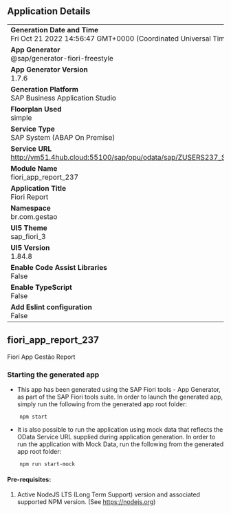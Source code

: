 ## Application Details
|               |
| ------------- |
|**Generation Date and Time**<br>Fri Oct 21 2022 14:56:47 GMT+0000 (Coordinated Universal Time)|
|**App Generator**<br>@sap/generator-fiori-freestyle|
|**App Generator Version**<br>1.7.6|
|**Generation Platform**<br>SAP Business Application Studio|
|**Floorplan Used**<br>simple|
|**Service Type**<br>SAP System (ABAP On Premise)|
|**Service URL**<br>http://vm51.4hub.cloud:55100/sap/opu/odata/sap/ZUSERS237_SRV
|**Module Name**<br>fiori_app_report_237|
|**Application Title**<br>Fiori Report|
|**Namespace**<br>br.com.gestao|
|**UI5 Theme**<br>sap_fiori_3|
|**UI5 Version**<br>1.84.8|
|**Enable Code Assist Libraries**<br>False|
|**Enable TypeScript**<br>False|
|**Add Eslint configuration**<br>False|

## fiori_app_report_237

Fiori App Gestão Report

### Starting the generated app

-   This app has been generated using the SAP Fiori tools - App Generator, as part of the SAP Fiori tools suite.  In order to launch the generated app, simply run the following from the generated app root folder:

```
    npm start
```

- It is also possible to run the application using mock data that reflects the OData Service URL supplied during application generation.  In order to run the application with Mock Data, run the following from the generated app root folder:

```
    npm run start-mock
```

#### Pre-requisites:

1. Active NodeJS LTS (Long Term Support) version and associated supported NPM version.  (See https://nodejs.org)


